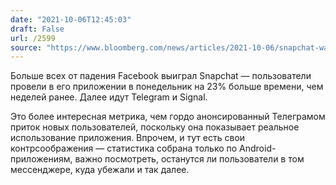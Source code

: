 ```yaml
---
date: "2021-10-06T12:45:03"
draft: False
url: /2599
source: "https://www.bloomberg.com/news/articles/2021-10-06/snapchat-was-the-biggest-winner-the-day-facebook-went-dark?srnd=technology-vp"
---
```


Больше всех от падения Facebook выиграл Snapchat — пользователи провели в его приложении в понедельник на 23% больше времени, чем неделей ранее. Далее идут Telegram и Signal. 

Это более интересная метрика, чем гордо анонсированный Телеграмом приток новых пользователей, поскольку она показывает реальное использование приложения. Впрочем, и тут есть свои контрсоображения — статистика собрана только по Android-приложениям, важно посмотреть, останутся ли пользователи в том мессенджере, куда убежали и так далее.
